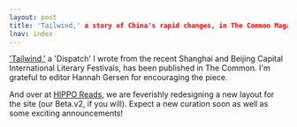 ```yaml
---
layout: post
title: 'Tailwind,' a story of China's rapid changes, in The Common Magazine
lnav: index
---
```


['Tailwind,'](http://www.thecommononline.org/dispatches/tailwind) a 'Dispatch' I wrote from the recent Shanghai and Beijing Capital International Literary Festivals, has been published in The Common. I'm grateful to editor Hannah Gersen for encouraging the piece.

And over at [HIPPO Reads](http://www.hipporeads.com), we are feverishly redesigning a new layout for the site (our Beta.v2, if you will). Expect a new curation soon as well as some exciting announcements!
